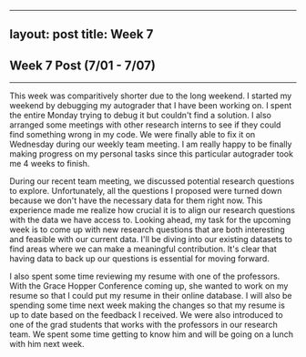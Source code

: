 
---
layout: post
title: Week 7
---

## Week 7 Post (7/01 - 7/07)
---

This week was comparitively shorter due to the long weekend. I started my weekend by debugging my autograder that I have been working on. I spent the entire Monday trying to debug it but couldn't find a solution. I also arranged some meetings with other research interns to see if they could find something wrong in my code. We were finally able to fix it on Wednesday during our weekly team meeting. I am really happy to be finally making progress on my personal tasks since this particular autograder took me 4 weeks to finish.

During our recent team meeting, we discussed potential research questions to explore. Unfortunately, all the questions I proposed were turned down because we don't have the necessary data for them right now. This experience made me realize how crucial it is to align our research questions with the data we have access to. Looking ahead, my task for the upcoming week is to come up with new research questions that are both interesting and feasible with our current data. I'll be diving into our existing datasets to find areas where we can make a meaningful contribution. It's clear that having data to back up our questions is essential for moving forward.

I also spent some time reviewing my resume with one of the professors. With the Grace Hopper Conference coming up, she wanted to work on my resume so that I could put my resume in their online database. I will also be spending some time next week making the changes so that my resume is up to date based on the feedback I received. We were also introduced to one of the grad students that works with the professors in our research team. We spent some time getting to know him and will be going on a lunch with him next week.

